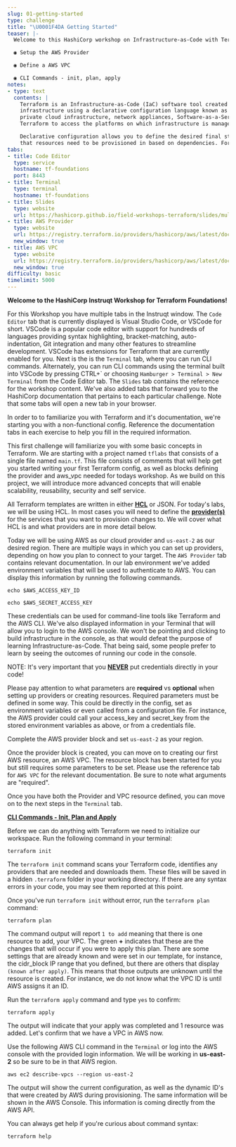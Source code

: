 ```yaml
---
slug: 01-getting-started
type: challenge
title: "\U0001F4DA Getting Started"
teaser: |-
  Welcome to this HashiCorp workshop on Infrastructure-as-Code with Terraform

  ◉ Setup the AWS Provider

  ◉ Define a AWS VPC

  ◉ CLI Commands - init, plan, apply
notes:
- type: text
  contents: |
    Terraform is an Infrastructure-as-Code (IaC) software tool created by HashiCorp, and released in 2014. It was created with the intent to allow users to define and provision
    infrastructure using a declarative configuration language known as HashiCorp Configuration Language (HCL) or JSON. Terraform manages external resources, such as public and
    private cloud infrastructure, network appliances, Software-as-a-Service (SaaS) and Platform-as-a-Service (PaaS) resources. This is done via a catalog providers, that allow
    Terraform to access the platforms on which infrastructure is managed.

    Declarative configuration allows you to define the desired final state of your resources without having to define the logic necessary to get there. Terraform determines the order
    that resources need to be provisioned in based on dependencies. For instance, a network needing to be provisiones before a server can be assigned to it.
tabs:
- title: Code Editor
  type: service
  hostname: tf-foundations
  port: 8443
- title: Terminal
  type: terminal
  hostname: tf-foundations
- title: Slides
  type: website
  url: https://hashicorp.github.io/field-workshops-terraform/slides/multi-cloud/terraform-cloud/how-tf-works/#2
- title: AWS Provider
  type: website
  url: https://registry.terraform.io/providers/hashicorp/aws/latest/docs
  new_window: true
- title: AWS VPC
  type: website
  url: https://registry.terraform.io/providers/hashicorp/aws/latest/docs/resources/vpc
  new_window: true
difficulty: basic
timelimit: 5000
---
```

**Welcome to the HashiCorp Instruqt Workshop for Terraform Foundations!**

For this Workshop you have multiple tabs in the Instruqt window. The `Code Editor` tab that is currently displayed is Visual Studio Code, or VSCode for short.
VSCode is a popular code editor with support for hundreds of languages providing syntax highlighting, bracket-matching, auto-indentation, Git integration and many other
features to streamline development. VSCode has extensions for Terraform that are currently enabled for you. Next is the is the `Terminal` tab, where you can run CLI commands.
Alternately, you can run CLI commands using the terminal built into VSCode by pressing CTRL+\` or choosing `Hamburger > Terminal > New Terminal` from the Code Editor tab. The `Slides` tab
contains the reference for the workshop content. We've also added tabs that forward you to the HashiCorp documentation that pertains to each particular challenge. Note that
some tabs will open a new tab in your browser.

In order to to familiarize you with Terraform and it's documentation, we're starting you with a non-functional config. Reference the documentation tabs in each exercise to help
you fill in the required information.

This first challenge will familiarize you with some basic concepts in Terraform. We are starting with a project named `tflabs` that consists of a single file named `main.tf`.
This file consists of comments that will help get you started writing your first Terraform config, as well as blocks defining the provider and aws_vpc needed for todays
workshop. As we build on this project, we will introduce more advanced concepts that will enable scalability, reusability, security and self service.

All Terraform templates are written in either [<ins>**HCL**</ins>](https://github.com/hashicorp/hcl/blob/hcl2/hclsyntax/spec.md) or JSON. For today's labs, we will be using
HCL. In most cases you will need to define the [<ins>**provider(s)**</ins>](https://registry.terraform.io/browse/providers) for the services that you want to provision
changes to. We will cover what HCL is and what providers are in more detail below.

Today we will be using AWS as our cloud provider and `us-east-2` as our desired region. There are multiple ways in which you can set up providers, depending on how you plan
to connect to your target. The `AWS Provider` tab contains relevant documentation. In our lab environment we've added environment variables that will be used to authenticate
to AWS. You can display this information by running the following commands.

```
echo $AWS_ACCESS_KEY_ID
```
```
echo $AWS_SECRET_ACCESS_KEY
```
These credentials can be used for command-line tools like Terraform and the AWS CLI. We've also displayed information in your Terminal that will allow you to login to the AWS
console. We won't be pointing and clicking to build infrastructure in the console, as that would defeat the purpose of learning Infrastructure-as-Code. That being said,
some people prefer to learn by seeing the outcomes of running our code in the console.

NOTE: It's very important that you <ins>**NEVER**</ins> put credentials directly in your code!

Please pay attention to what parameters are **required** vs **optional** when setting up providers or creating resources. Required parameters must be defined in some way.
This could be directly in the config, set as environment variables or even called from a configuration file. For instance, the AWS provider could call your access_key and
secret_key from the stored environment variables as above, or from a credentials file.

Complete the AWS provider block and set `us-east-2` as your region.

Once the provider block is created, you can move on to creating our first AWS resource, an AWS VPC. The resource block has been started for you but still requires some
parameters to be set. Please use the reference tab for `AWS VPC` for the relevant documentation. Be sure to note what arguments are "required".

Once you have both the Provider and VPC resource defined, you can move on to the next steps in the `Terminal` tab.

<ins>**CLI Commands - Init, Plan and Apply**</ins>

Before we can do anything with Terraform we need to initialize our workspace. Run the following command in your terminal:
```
terraform init
```
The `terraform init` command scans your Terraform code, identifies any providers that are needed and downloads them. These files will be saved in a hidden `.terraform`
folder in your working directory. If there are any syntax errors in your code, you may see them reported at this point.

Once you've run `terraform init` without error, run the `terraform plan` command:
```
terraform plan
```
The command output will report `1 to add` meaning that there is one resource to add, your VPC. The green **+** indicates that these are the changes that will occur if
you were to apply this plan. There are some settings that are already known and were set in our template, for instance, the cidr_block IP range that you defined, but there
are others that display `(known after apply)`. This means that those outputs are unknown until the resource is created. For instance, we do not know what the VPC ID is until
AWS assigns it an ID.

Run the `terraform apply` command and type `yes` to confirm:
```
terraform apply
```
The output will indicate that your apply was completed and 1 resource was added. Let's confirm that we have a VPC in AWS now.

Use the following AWS CLI command in the `Terminal` or log into the AWS console with the provided login information. We will be working in **us-east-2** so be sure
to be in that AWS region.
```
aws ec2 describe-vpcs --region us-east-2
```
The output will show the current configuration, as well as the dynamic ID's that were created by AWS during provisioning. The same information will be shown in the AWS Console.
This information is coming directly from the AWS API.

You can always get help if you're curious about command syntax:
```
terraform help
```

